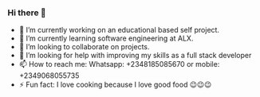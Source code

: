 ### Hi there 👋

- 🔭 I’m currently working on an educational based self project.
- 🌱 I’m currently learning software engineering at ALX.
- 👯 I’m looking to collaborate on projects.
- 🤔 I’m looking for help with improving my skills as a full stack developer
- 📫 How to reach me: Whatsapp: +2348185085670 or mobile: +2349068055735
- ⚡ Fun fact: I love cooking because I love good food 😉😉😉
